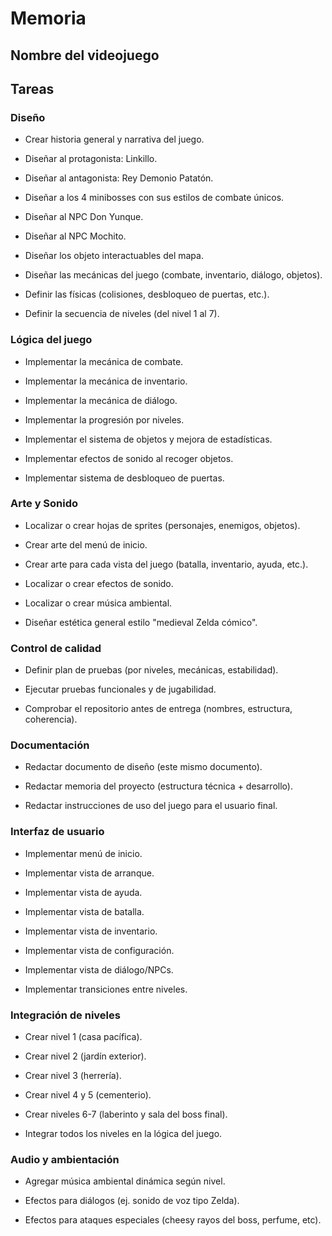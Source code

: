 # Memoria

## Nombre del videojuego

## Tareas
 ### Diseño
 - Crear historia general y narrativa del juego.

 - Diseñar al protagonista: Linkillo.

 - Diseñar al antagonista: Rey Demonio Patatón.

 - Diseñar a los 4 minibosses con sus estilos de combate únicos.

 - Diseñar al NPC Don Yunque.

 - Diseñar al NPC Mochito.

 - Diseñar los objeto interactuables del mapa.

 - Diseñar las mecánicas del juego (combate, inventario, diálogo, objetos).

 - Definir las físicas (colisiones, desbloqueo de puertas, etc.).

 - Definir la secuencia de niveles (del nivel 1 al 7).

### Lógica del juego
 - Implementar la mecánica de combate.

 - Implementar la mecánica de inventario.

 - Implementar la mecánica de diálogo.

 - Implementar la progresión por niveles.

 - Implementar el sistema de objetos y mejora de estadísticas.

 - Implementar efectos de sonido al recoger objetos.

 - Implementar sistema de desbloqueo de puertas.

### Arte y Sonido

 - Localizar o crear hojas de sprites (personajes, enemigos, objetos).

 - Crear arte del menú de inicio.

 - Crear arte para cada vista del juego (batalla, inventario, ayuda, etc.).

 - Localizar o crear efectos de sonido.

 - Localizar o crear música ambiental.

 - Diseñar estética general estilo "medieval Zelda cómico".

### Control de calidad
 - Definir plan de pruebas (por niveles, mecánicas, estabilidad).

 - Ejecutar pruebas funcionales y de jugabilidad.

 - Comprobar el repositorio antes de entrega (nombres, estructura, coherencia).

### Documentación
 - Redactar documento de diseño (este mismo documento).

 - Redactar memoria del proyecto (estructura técnica + desarrollo).

 - Redactar instrucciones de uso del juego para el usuario final.

### Interfaz de usuario
 - Implementar menú de inicio.

 - Implementar vista de arranque.

 - Implementar vista de ayuda.

 - Implementar vista de batalla.

 - Implementar vista de inventario.

 - Implementar vista de configuración.

 - Implementar vista de diálogo/NPCs.

 - Implementar transiciones entre niveles.
### Integración de niveles
 - Crear nivel 1 (casa pacífica).

 - Crear nivel 2 (jardín exterior).

 - Crear nivel 3 (herrería).

 - Crear nivel 4 y 5 (cementerio).

 - Crear niveles 6-7 (laberinto y sala del boss final).

 - Integrar todos los niveles en la lógica del juego.

### Audio y ambientación
 - Agregar música ambiental dinámica según nivel.

 - Efectos para diálogos (ej. sonido de voz tipo Zelda).

-  Efectos para ataques especiales (cheesy rayos del boss, perfume, etc).

